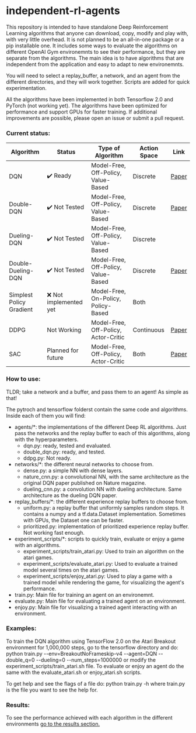 # independent-rl-agents

This repository is intended to have standalone Deep Reinforcement Learning algorithms 
that anyone can download, copy, modify and play with, with very little overhead. It is not 
planned to be an all-in-one package or a pip installable one. It includes some 
ways to evaluate the algorithms on different OpenAI Gym environemnts to see their 
performance, but they are separate from the algorithms. The main idea is to have 
algorithms that are independent from the application and easy to adapt to new 
environemnts.

You will need to select a replay_buffer, a network, and an agent from the different
directories, and they will work together. Scripts are added for quick experimentation.

All the algorithms have been implemented in both Tensorflow 2.0 and PyTorch (not working yet).
The algorithms have been optimized for performance and support GPUs for faster training.
If additional improvements are possible, please open an issue or submit a pull request.

### Current status:
| Algorithm                | Status                            | Type of Algorithm                    | Action Space | Link |
|--------------------------|-----------------------------------|--------------------------------------|--------------|------------|
| DQN                      | :heavy_check_mark: Ready          | Model-Free, Off-Policy, Value-Based  | Discrete     | [Paper](https://www.cs.toronto.edu/~vmnih/docs/dqn.pdf) |
| Double-DQN                | :heavy_check_mark: Not Tested     | Model-Free, Off-Policy, Value-Based  | Discrete     | [Paper](https://www.aaai.org/ocs/index.php/AAAI/AAAI16/paper/view/12389/11847) |
| Dueling-DQN              | :heavy_check_mark: Not Tested     | Model-Free, Off-Policy, Value-Based  | Discrete     |  |
| Double-Dueling-DQN       | :heavy_check_mark: Not Tested     | Model-Free, Off-Policy, Value-Based  | Discrete     | [Paper](https://arxiv.org/pdf/1511.06581.pdf) |
| Simplest Policy Gradient | :x: Not implemented yet           | Model-Free, On-Policy, Policy-Based  | Both         |  |
| DDPG                     | Not Working                       | Model-Free, Off-Policy, Actor-Critic | Continuous   | [Paper](https://arxiv.org/pdf/1509.02971.pdf) |
| SAC                      | Planned for future                | Model-Free, Off-Policy, Actor-Critic | Both         | [Paper](https://arxiv.org/pdf/1812.05905.pdf) |

### How to use:
TLDR; take a network and a buffer, and pass them to an agent! As simple as that!

The pytroch and tensorflow folderst contain the same code and algorithms.
Inside each of them you will find:

* agents/*: the implementations of the different Deep RL algorithms. Just pass the networks
and the replay buffer to each of this algorithms, along with the hyperparameters.
    - dqn.py: ready, tested and evaluated.
    - double_dqn.py: ready, and tested.
    - ddpg.py: Not ready.
* networks/*: the different neural networks to choose from.
    - dense.py: a simple NN with dense layers.
    - nature_cnn.py: a convolutional NN, with the same architecture as the original DQN 
    paper published on Nature magazine.
    - dueling_cnn.py: a convolution NN with dueling architecture. Same architecture as 
    the dueling DQN paper.
* replay_buffers/*: the different experience replay buffers to choose from.
    - uniform.py: a replay buffer that uniformly samples random steps. It contains a numpy 
    and a tf.data.Dataset implementation. Sometimes with GPUs, the Dataset one can be faster.
    - prioritized.py: implementation of prioritized experience replay buffer. Not working fast enough.
* experiment_scripts/*: scripts to quickly train, evaluate or enjoy a game with an algorithms.
    - experiment_scripts/train_atari.py: Used to train an algorithm on the atari games.
    - experiment_scripts/evaluate_atari.py: Used to evaluate a trained model several times on the
    atari games.
    - experiment_scripts/enjoy_atari.py: Used to play a game with a trained model while rendering
    the game, for visualizing the agent's performance.
* train.py: Main file for training an agent on an environemnt.
* evaluate.py: Main file for evaluating a trained agent on an environment.
* enjoy.py: Main file for visualizing a trained agent interacting with an environment.

### Examples:
To train the DQN algorithm using TensorFlow 2.0 on the Atari Breakout environment for 1,000,000
steps, go to the tensorflow directory and do:
python train.py --env=BreakoutNoFrameskip-v4 --agent=DQN --double_q=0 --dueling=0 --num_steps=1000000
or modify the experiment_scripts/train_atari.sh file.
To evaluate or enjoy an agent do the same with the evaluate_atari.sh or enjoy_atari.sh scripts.

To get help and see the flags of a file do:
python train.py -h
where train.py is the file you want to see the help for.

### Results:
To see the performance achieved with each algorithm in the different environments
[go to the results section.](https://github.com/markelsanz14/independent-rl-agents/tree/master/results)

